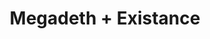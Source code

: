 ---
layout: post
category: concert
title: Megadeth + Existance
artists: 
- Megadeth
- Existance
place: 
- L'Olympia
country: France
city: Paris
---